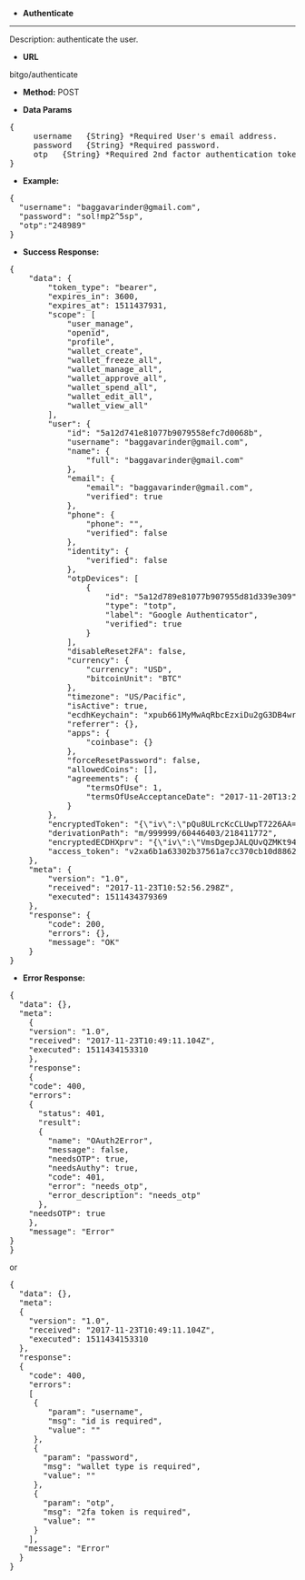 * **Authenticate**
---
Description: authenticate the user.

* **URL**

 bitgo/authenticate

* **Method:** 
POST
  

* **Data Params** <br />

<pre>
{
	 username   {String} *Required User's email address.
	 password   {String} *Required password.
	 otp   {String} *Required 2nd factor authentication token.
}	 
</pre>   

* **Example:** <br/>

<pre>
{ 
  "username": "baggavarinder@gmail.com",
  "password": "sol!mp2^5sp",
  "otp":"248989" 
}
</pre>  

* **Success Response:**

<pre>
{
    "data": {
        "token_type": "bearer",
        "expires_in": 3600,
        "expires_at": 1511437931,
        "scope": [
            "user_manage",
            "openid",
            "profile",
            "wallet_create",
            "wallet_freeze_all",
            "wallet_manage_all",
            "wallet_approve_all",
            "wallet_spend_all",
            "wallet_edit_all",
            "wallet_view_all"
        ],
        "user": {
            "id": "5a12d741e81077b9079558efc7d0068b",
            "username": "baggavarinder@gmail.com",
            "name": {
                "full": "baggavarinder@gmail.com"
            },
            "email": {
                "email": "baggavarinder@gmail.com",
                "verified": true
            },
            "phone": {
                "phone": "",
                "verified": false
            },
            "identity": {
                "verified": false
            },
            "otpDevices": [
                {
                    "id": "5a12d789e81077b907955d81d339e309",
                    "type": "totp",
                    "label": "Google Authenticator",
                    "verified": true
                }
            ],
            "disableReset2FA": false,
            "currency": {
                "currency": "USD",
                "bitcoinUnit": "BTC"
            },
            "timezone": "US/Pacific",
            "isActive": true,
            "ecdhKeychain": "xpub661MyMwAqRbcEzxiDu2gG3DB4wrwvFpM6DWTAn5wAW9XoN3rVrMxW3PELqhK5dzfWjP76MxHmxf9g2GTtfWquP8RUndodwCUyHAUsFWbs3y",
            "referrer": {},
            "apps": {
                "coinbase": {}
            },
            "forceResetPassword": false,
            "allowedCoins": [],
            "agreements": {
                "termsOfUse": 1,
                "termsOfUseAcceptanceDate": "2017-11-20T13:24:28.485Z"
            }
        },
        "encryptedToken": "{\"iv\":\"pQu8ULrcKcCLUwpT7226AA==\",\"v\":1,\"iter\":1000,\"ks\":128,\"ts\":64,\"mode\":\"ccm\",\"adata\":\"\",\"cipher\":\"aes\",\"salt\":\"AaZFRaxUiJA=\",\"ct\":\"aZl+1cFeDlEWXqe6rriIbGjWYUdZi7MRXYZcdwXRM2m9i4cUsyI/wIQhGo08nXFAA40i7F/O/YBPrkfZN+EfIMgOESe9bG/a4UII\"}",
        "derivationPath": "m/999999/60446403/218411772",
        "encryptedECDHXprv": "{\"iv\":\"VmsDgepJALQUvQZMKt94NA==\",\"v\":1,\"iter\":10000,\"ks\":256,\"ts\":64,\"mode\":\"ccm\",\"adata\":\"\",\"cipher\":\"aes\",\"salt\":\"EQvGFVfeuA0=\",\"ct\":\"wtBIziqaJkxd7LjhGe0rXxn4lmWxbSK1LHdjKrBLpRedSENMVl7Fzrw9IWKQWDWuYJpoikqjBO2E5QKa0YlqX4v9RH0caGT1aIxtFLkJdAiVB9+PrmEnGoAo6PizMM46eqOgQrxiZUJ/r8Pz6Zu2w+La/a7l2PA=\"}",
        "access_token": "v2xa6b1a63302b37561a7cc370cb10d886223e574aa69cc98f08b693d3b649360af"
    },
    "meta": {
        "version": "1.0",
        "received": "2017-11-23T10:52:56.298Z",
        "executed": 1511434379369
    },
    "response": {
        "code": 200,
        "errors": {},
        "message": "OK"
    }
}
</pre>
	
* **Error Response:**

<pre>
{
  "data": {},
  "meta": 
    {
    "version": "1.0",
    "received": "2017-11-23T10:49:11.104Z",
    "executed": 1511434153310
	},
	"response": 
	{
	"code": 400,
	"errors": 
	{
	  "status": 401,
	  "result": 
	  {
		"name": "OAuth2Error",
		"message": false,
		"needsOTP": true,
		"needsAuthy": true,
		"code": 401,
		"error": "needs_otp",
		"error_description": "needs_otp"
	  },
	"needsOTP": true
	},
	"message": "Error"
}
}
</pre>

or

<pre>
{
  "data": {},
  "meta": 
  {
    "version": "1.0",
    "received": "2017-11-23T10:49:11.104Z",
    "executed": 1511434153310
  },
  "response": 
  {
    "code": 400,
	"errors": 
	[
     {
        "param": "username",
        "msg": "id is required",
        "value": ""
     },
     {
       "param": "password",
       "msg": "wallet type is required",
       "value": ""
     },
     {
       "param": "otp",
       "msg": "2fa token is required",
       "value": ""
     }
    ],
   "message": "Error"
  }
}
</pre>
